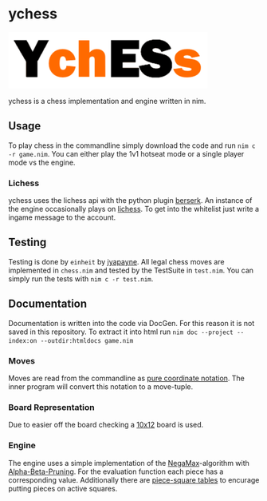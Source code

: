 # ychess

![ychess-logo](ychess.png)

ychess is a chess implementation and engine written in nim.

## Usage

To play chess in the commandline simply download the code and run `nim c -r game.nim`.
You can either play the 1v1 hotseat mode or a single player mode vs the engine.

### Lichess

ychess uses the lichess api with the python plugin [berserk](https://github.com/rhgrant10/berserk).
An instance of the engine occasionally plays on [lichess](https://lichess.org/@/tiyn-ychess).
To get into the whitelist just write a ingame message to the account.

## Testing

Testing is done by `einheit` by [jyapayne](https://github.com/jyapayne/einheit).
All legal chess moves are implemented in `chess.nim` and tested by the TestSuite
in `test.nim`.
You can simply run the tests with `nim c -r test.nim`.

## Documentation

Documentation is written into the code via DocGen.
For this reason it is not saved in this repository.
To extract it into html run `nim doc --project --index:on --outdir:htmldocs game.nim`

### Moves

Moves are read from the commandline as [pure coordinate notation](https://www.chessprogramming.org/Algebraic_Chess_Notation#Pure_coordinate_notation).
The inner program will convert this notation to a move-tuple.

### Board Representation

Due to easier off the board checking a
[10x12](https://www.chessprogramming.org/10x12_Board) board is used.

### Engine

The engine uses a simple implementation of the
[NegaMax](https://www.chessprogramming.org/NegaMax)-algorithm with
[Alpha-Beta-Pruning](https://www.chessprogramming.org/Alpha-Beta#Negamax_Framework).
For the evaluation function each piece has a corresponding value.
Additionally there are [piece-square tables](https://www.chessprogramming.org/Piece-Square_Tables)
to encurage putting pieces on active squares.
